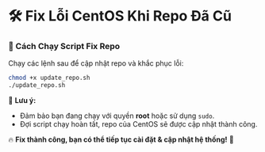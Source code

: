 # 🛠 Fix Lỗi CentOS Khi Repo Đã Cũ

### 🔧 Cách Chạy Script Fix Repo  
Chạy các lệnh sau để cập nhật repo và khắc phục lỗi:  

```sh
chmod +x update_repo.sh
./update_repo.sh
```

📌 **Lưu ý:**  
- Đảm bảo bạn đang chạy với quyền **root** hoặc sử dụng `sudo`.  
- Đợi script chạy hoàn tất, repo của CentOS sẽ được cập nhật thành công.  

🔥 **Fix thành công, bạn có thể tiếp tục cài đặt & cập nhật hệ thống!** 🚀
